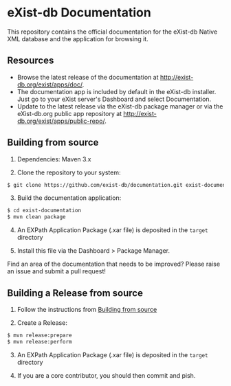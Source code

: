 eXist-db Documentation
======================

This repository contains the official documentation for the eXist-db Native XML database and the application for browsing it.

## Resources

- Browse the latest release of the documentation at http://exist-db.org/exist/apps/doc/. 
- The documentation app is included by default in the eXist-db installer. Just go to your eXist server's Dashboard and select Documentation.
- Update to the latest release via the eXist-db package manager or via the eXist-db.org public app repository at <http://exist-db.org/exist/apps/public-repo/>.

## Building from source

1. Dependencies: Maven 3.x

2. Clone the repository to your system:

```bash
$ git clone https://github.com/exist-db/documentation.git exist-documentation
```

3. Build the documentation application:
```bash
$ cd exist-documentation
$ mvn clean package
```

4. An EXPath Application Package (.xar file) is deposited in the `target` directory

5. Install this file via the Dashboard > Package Manager.

Find an area of the documentation that needs to be improved? Please raise an issue and submit a pull request!


## Building a Release from source

1. Follow the instructions from [Building from source](#building-from-source)

2. Create a Release:

```bash
$ mvn release:prepare
$ mvn release:perform
```

3. An EXPath Application Package (.xar file) is deposited in the `target` directory

4. If you are a core contributor, you should then commit and pish.